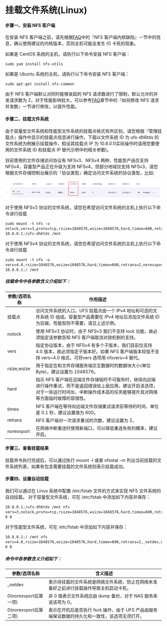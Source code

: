 

# 挂载文件系统(Linux)

#### 步骤一、安装 NFS 客户端

在安装 NFS 客户端之前，请先根据[FAQ](https://docs.ucloud.cn/storage_cdn/ufs/faq)中的『NFS 客户端内核缺陷』一节中的信息，确认使用建议的内核版本，否则主机可能会发生 IO 卡死的现象。

如果是 CentOS 系统的主机，请执行以下命令安装 NFS 客户端：

    sudo yum install nfs-utils

如果是 Ubuntu 系统的主机，请执行以下命令安装 NFS 客户端：

    sudo apt-get install nfs-common

由于 NFS 客户端默认对同时能够发起的 NFS 请求数进行了限制，默认允许的并发请求数为 2，对于性能影响较大，可以参考[FAQ](https://docs.ucloud.cn/storage_cdn/ufs/faq)章节中的『如何修改 NFS 请求并发数』一节进行修改，以提升性能。

#### 步骤二、挂载文件系统
由于容量型文件系统和性能型文件系统的挂载点格式有所区别，请您根据『管理挂载点』操作中显示的挂载点信息进行操作。下面以文件系统 ID 为 ufs-dh6tds 的文件系统为例展示挂载操作，假设其挂载点 IP 为 10.8.0.1(实际操作时请用您要使用的文件系统 ID 和挂载点 IP 替代示例中的相关参数)。

目前使用的文件存储访问协议有 NFSv3、NFSv4 两种，性能型产品仅支持 NFSv4，容量型产品正在升级为支持 NFSv4，但部分地域仅支持 NFSv3，请您根据文件存储控制台展示的『协议类型』确定访问文件系统的协议类型，比如:

![](/images/image_mount_new.png)

对于使用 NFSv3 协议的文件系统，请您在希望访问文件系统的主机上执行以下命令进行挂载

    sudo mount -t nfs -o nolock,vers=3,proto=tcp,rsize=1048576,wsize=1048576,hard,timeo=600,retrans=2,noresvport 10.8.0.1:/ufs-dh6tds /mnt

对于使用 NFSv4 协议的文件系统，请您在希望访问文件系统的主机上执行以下命令进行挂载

    sudo mount -t nfs -o vers=4.0,rsize=1048576,wsize=1048576,hard,timeo=600,retrans=2,noresvport 10.8.0.1:/ /mnt

##### 挂载命令中各参数含义介绍如下：

|参数/选项名称          |作用描述     |
|---------|-----------------------------------------------------------------|
|挂载点	|访问文件系统的入口，UFS 挂载点由一个 IPv4 地址和可选的文件系统 ID 组成。容量型产品需要在 IPv4 地址后添加文件系统 ID 为后缀，性能型则不需要，请见上述示例。|
|nolock	|使用 NFSv3 协议时，由于 NFSv3 我们不支持 lock 功能，故必须指定该参数告知 NFS 客户端取消对锁机制的支持。|
|vers	|指定协议版本，由于 NFSv4 有多个子版本，我们目前仅支持 4.0 版本，故必须指定子版本好。如果 NFS 客户端版本较低不支持 vers=4.0 格式，可将vers 选项用 nfsvers=4 替代。|
|rsize,wsize	|用于指定在和文件存储服务端交互数据时的数据块大小(单位Byte)，建议设置为 1048576。|
|hard	|指示 NFS 客户端在远端文件存储临时不可服务时，继续向远端进行操作重试，而不是返回错误给上层应用，建议开启该选项，对于一些运行时间长、中断操作成本高的任务能够提升其对网络等方面临时故障的容错性。|
|timeo	|NFS 客户端在等待向远端文件存储重试请求前等待的时间，单位是 0.1 秒，建议设置值为 600。|
|retrans	|NFS 客户端对一次请求重试的次数，建议设置为 2。|
|noresvport	|在网络中断重连时使用新端口，可以降低重连失败的概率，建议开启。|

#### 步骤三、查看挂载结果
挂载命令执行完成后，可以通过执行 mount -l 或者 nfsstat -m 列出当前挂载的文件系统列表，如果有包含需要挂载的文件系统则表示挂载成功。

#### 步骤四、设置自动挂载
我们可以通过在 Linux 系统中配置 /etc/fstab 文件的方式来实现 NFS 文件系统的自动挂载。
对于容量型文件系统，可在 /etc/fstab 中添加如下内容并保存：

    10.8.0.1:/ufs-dh6tds /mnt nfs vers=3,nolock,proto=tcp,rsize=1048576,wsize=1048576,hard,timeo=600,retrans=2,_netdev,noresvport 0 0

对于性能型文件系统，可在 /etc/fstab 中添加如下内容并保存：

    10.8.0.1:/ /mnt nfs vers=4.0,rsize=1048576,wsize=1048576,hard,timeo=600,retrans=2,_netdev,noresvport 0 0

##### 命令中各参数含义介绍如下：
|参数/选项名称          |含义描述     |
|---------|-----------------------------------------------------------------|
|_netdev	|表示待挂载的文件系统是网络文件系统，防止在网络未准备好之前进行挂载操作导致主机启动卡死。|
|0(noresvport后第一项)	|非 0 值表示文件系统应由 dump 备份，对于 NAS 服务来说该项为 0。|
|0(noresvport后第二项)	|表示在开机后是否执行 fsck 操作，由于 UFS 产品由服务端保证数据的持久化和一致性，该选项无须打开。|


